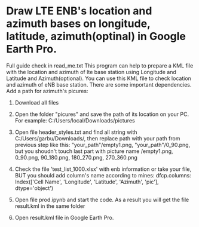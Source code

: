 # Draw LTE ENB's location and azimuth bases on longitude, latitude, azimuth(optinal) in Google Earth Pro. 
Full guide check in read_me.txt
This program can help to prepare a KML file with the location and azimuth of lte base station using Longitude and Latitude and Azimuth(optional).
You can use this KML file to check location and azimuth of eNB base station. 
There are some important dependencies. 
Add a path for azimuth's picures:
1) Download all files
2) Open the folder "picures" and save the path of its location on your PC. For example: C:/Users/local/Downloads/pictures

3) Open file header_styles.txt and find all string with <href>C:/Users/garbu/Downloads/</href>,
then replace path with your path from previous step like this: "your_path"/empty1.png, "your_path"/0_90.png,
but you shoudn't touch last part with picture name /empty1.png, 0_90.png, 90_180.png, 180_270.png, 270_360.png

4) Check the file 'test_list_1000.xlsx' with enb information or take your file, BUT you should add column's name according to mines:
  dfcp.columns:
    Index(['Cell Name', 'Longitude', 'Latitude', 'Azimuth', 'pic'], dtype='object')

5) Open file prod.ipynb and start the code. As a result you will get the file result.kml in the same folder

6) Open result.kml file in Google Earth Pro.

